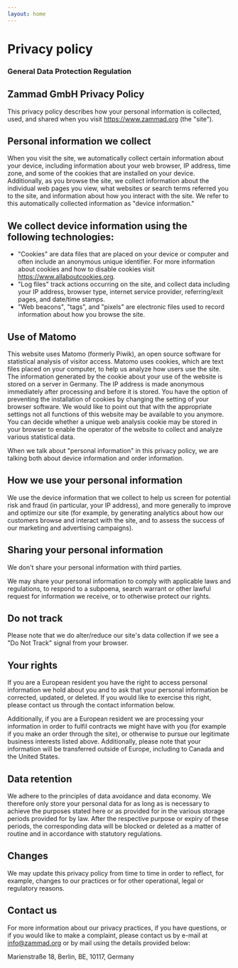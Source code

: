 ```yaml
---
layout: home
---
```


# Privacy policy

### General Data Protection Regulation

## Zammad GmbH Privacy Policy

This privacy policy describes how your personal information is collected,
used, and shared when you visit https://www.zammad.org (the "site").

## Personal information we collect

When you visit the site, we automatically collect certain information about
your device, including information about your web browser, IP address, time
zone, and some of the cookies that are installed on your
device. Additionally, as you browse the site, we collect information about
the individual web pages you view, what websites or search terms referred
you to the site, and information about how you interact with the site. We
refer to this automatically collected information as "device information."

## We collect device information using the following technologies:

* "Cookies" are data files that are placed on your device or computer and
  often include an anonymous unique identifier. For more information about
  cookies and how to disable cookies visit https://www.allaboutcookies.org.
* "Log files" track actions occurring on the site, and collect data
  including your IP address, browser type, internet service provider,
  referring/exit pages, and date/time stamps.
* "Web beacons", "tags", and "pixels" are electronic files used to record
  information about how you browse the site.

## Use of Matomo

This website uses Matomo (formerly Piwik), an open source software for
statistical analysis of visitor access. Matomo uses cookies, which are text
files placed on your computer, to help us analyze how users use the
site. The information generated by the cookie about your use of the website
is stored on a server in Germany. The IP address is made anonymous
immediately after processing and before it is stored. You have the option of
preventing the installation of cookies by changing the setting of your
browser software. We would like to point out that with the appropriate
settings not all functions of this website may be available to you
anymore. You can decide whether a unique web analysis cookie may be stored
in your browser to enable the operator of the website to collect and analyze
various statistical data.

When we talk about "personal information" in this privacy policy, we are
talking both about device information and order information.

## How we use your personal information

We use the device information that we collect to help us screen for
potential risk and fraud (in particular, your IP address), and more
generally to improve and optimize our site (for example, by generating
analytics about how our customers browse and interact with the site, and to
assess the success of our marketing and advertising campaigns).

## Sharing your personal information

We don't share your personal information with third parties.

We may share your personal information to comply with applicable laws and
regulations, to respond to a subpoena, search warrant or other lawful
request for information we receive, or to otherwise protect our rights.

## Do not track

Please note that we do alter/reduce our site's data collection if we see a
"Do Not Track" signal from your browser.

## Your rights

If you are a European resident you have the right to access personal
information we hold about you and to ask that your personal information be
corrected, updated, or deleted. If you would like to exercise this right,
please contact us through the contact information below.

Additionally, if you are a European resident we are processing your
information in order to fulfil contracts we might have with you (for example
if you make an order through the site), or otherwise to pursue our
legitimate business interests listed above. Additionally, please note that
your information will be transferred outside of Europe, including to Canada
and the United States.

## Data retention

We adhere to the principles of data avoidance and data economy. We therefore
only store your personal data for as long as is necessary to achieve the
purposes stated here or as provided for in the various storage periods
provided for by law. After the respective purpose or expiry of these
periods, the corresponding data will be blocked or deleted as a matter of
routine and in accordance with statutory regulations.

## Changes

We may update this privacy policy from time to time in order to reflect, for
example, changes to our practices or for other operational, legal or
regulatory reasons.

## Contact us

For more information about our privacy practices, if you have questions, or
if you would like to make a complaint, please contact us by e-mail at
info@zammad.org or by mail using the details provided below:

Marienstraße 18, Berlin, BE, 10117, Germany

